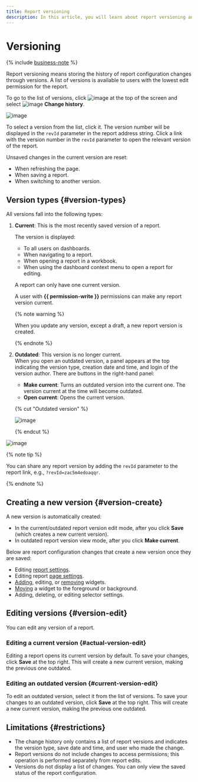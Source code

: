 ```yaml
---
title: Report versioning
description: In this article, you will learn about report versioning and version types.
---
```


# Versioning


{% include [business-note](../../_includes/datalens/datalens-functionality-available-business-note.md) %}


Report versioning means storing the history of report configuration changes through versions. A list of versions is available to users with the lowest edit permission for the report.

To go to the list of versions, click ![image](../../_assets/console-icons/ellipsis.svg) at the top of the screen and select ![image](../../_assets/console-icons/clock.svg) **Change history**.

![image](../../_assets/datalens/concepts/report-version-list.png)

To select a version from the list, click it. The version number will be displayed in the `revId` parameter in the report address string. Click a link with the version number in the `revId` parameter to open the relevant version of the report.

Unsaved changes in the current version are reset:

* When refreshing the page.
* When saving a report.
* When switching to another version.

## Version types {#version-types}

All versions fall into the following types:

1. **Current**: This is the most recently saved version of a report.

   The version is displayed:
   
   * To all users on dashboards.
   * When navigating to a report.
   * When opening a report in a workbook.
   * When using the dashboard context menu to open a report for editing.
   
   A report can only have one current version.

   A user with **{{ permission-write }}** permissions can make any report version current.
  
   {% note warning %}
  
   When you update any version, except a draft, a new report version is created.

   {% endnote %}
  
1. **Outdated**: This version is no longer current.  
   When you open an outdated version, a panel appears at the top indicating the version type, creation date and time, and login of the version author. There are buttons in the right-hand panel:

   * **Make current**: Turns an outdated version into the current one. The version current at the time will become outdated.
   * **Open current**: Opens the current version.

   {% cut "Outdated version" %}

   ![image](../../_assets/datalens/concepts/report-irrelevant-version.png)

   {% endcut %}

![image](../../_assets/datalens/concepts/report-version-types.png)

{% note tip %}

You can share any report version by adding the `revId` parameter to the report link, e.g., `?revId=zac5m4edoaqqr`.

{% endnote %}

## Creating a new version {#version-create}

A new version is automatically created:

* In the current/outdated report version edit mode, after you click **Save** (which creates a new current version).
* In outdated report version view mode, after you click **Make current**.

Below are report configuration changes that create a new version once they are saved:

* Editing [report settings](./report-operations.md#report-settings).
* Editing report [page settings](./report-operations.md#page-settings).
* [Adding](./report-operations.md#add-widget), editing, or [removing](./report-operations.md#delete-widget) widgets.
* [Moving](./report-operations.md#move-widget-front-or-back) a widget to the foreground or background.
* Adding, deleting, or editing selector settings.

## Editing versions {#version-edit}

You can edit any version of a report.

### Editing a current version {#actual-version-edit}

Editing a report opens its current version by default. To save your changes, click **Save** at the top right. This will create a new current version, making the previous one outdated.

### Editing an outdated version {#current-version-edit}

To edit an outdated version, select it from the list of versions. To save your changes to an outdated version, click **Save** at the top right. This will create a new current version, making the previous one outdated.

## Limitations {#restrictions}

* The change history only contains a list of report versions and indicates the version type, save date and time, and user who made the change.
* Report versions do not include changes to access permissions; this operation is performed separately from report edits.
* Versions do not display a list of changes. You can only view the saved status of the report configuration.
